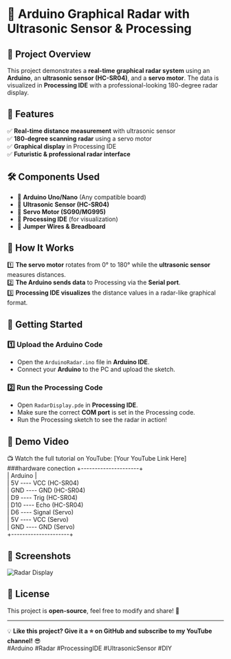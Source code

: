 # 🚀 Arduino Graphical Radar with Ultrasonic Sensor & Processing  

## 📌 Project Overview  
This project demonstrates a **real-time graphical radar system** using an **Arduino**, an **ultrasonic sensor (HC-SR04)**, and a **servo motor**. The data is visualized in **Processing IDE** with a professional-looking 180-degree radar display.  

## 🎯 Features  
✅ **Real-time distance measurement** with ultrasonic sensor  
✅ **180-degree scanning radar** using a servo motor  
✅ **Graphical display** in Processing IDE  
✅ **Futuristic & professional radar interface**  

## 🛠️ Components Used  
- 🔹 **Arduino Uno/Nano** (Any compatible board)  
- 🔹 **Ultrasonic Sensor (HC-SR04)**  
- 🔹 **Servo Motor (SG90/MG995)**  
- 🔹 **Processing IDE** (for visualization)  
- 🔹 **Jumper Wires & Breadboard**  

## 📜 How It Works  
1️⃣ **The servo motor** rotates from 0° to 180° while the **ultrasonic sensor** measures distances.  
2️⃣ **The Arduino sends data** to Processing via the **Serial port**.  
3️⃣ **Processing IDE visualizes** the distance values in a radar-like graphical format.  

## 🚀 Getting Started  
### 1️⃣ **Upload the Arduino Code**  
- Open the `ArduinoRadar.ino` file in **Arduino IDE**.  
- Connect your **Arduino** to the PC and upload the sketch.  


### 2️⃣ **Run the Processing Code**  
- Open `RadarDisplay.pde` in **Processing IDE**.  
- Make sure the correct **COM port** is set in the Processing code.  
- Run the Processing sketch to see the radar in action!  

## 🎥 Demo Video  
📺 Watch the full tutorial on YouTube: [Your YouTube Link Here]  
###hardware conection
   +---------------------+  
   |      Arduino       |  
   |  5V  ---- VCC (HC-SR04)  
   |  GND ---- GND (HC-SR04)  
   |  D9  ---- Trig (HC-SR04)  
   |  D10 ---- Echo (HC-SR04)  
   |  D6  ---- Signal (Servo)  
   |  5V  ---- VCC (Servo)  
   |  GND ---- GND (Servo)  
   +---------------------+  
## 📌 Screenshots  
![Radar Display](YourImageURLHere)  

## 📜 License  
This project is **open-source**, feel free to modify and share! 🚀  

---

💡 **Like this project? Give it a ⭐ on GitHub and subscribe to my YouTube channel!** 😎  
#Arduino #Radar #ProcessingIDE #UltrasonicSensor #DIY  
